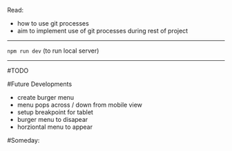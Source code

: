 Read: 
- how to use git processes
- aim to implement use of git processes during rest of project


_______
`npm run dev` (to run local server)
___________

#TODO
<!-- - find fonts from google font(done)
 - apply fonts (done) -->
 <!-- - apply base CSS styles and font size -->

<!-- - find image (silicon hack image) (done)
- download and upload to file (done)
- add image to profile (done)
- resize image (done)
- flip image if facing left  -->

<!-- - find icon for mail -->
<!-- - find icon for youtube -->
<!-- - find icon for linked in (DONE) -->
<!-- - find icon for github -->
<!-- - upload icons to public -->
<!-- - put icons into Contact section -->
<!-- - style icons with css to be suitable size in cards -->
<!-- - style icons in contacts section -->

<!-- - setup templating in node and express using mustache -->

<!-- - create JSON for Projects -->
<!-- - Skills -->
<!-- - add github links to projects
- add youtube links to projects -->
<!-- - add vercel links to projects -->

<!-- - add star rating to skills -->

<!-- - setup template so that cards are automatically created from content in JSON -->

<!-- - setup grid layout (vs flexbox) (see responsive project for potential approach)
- flex: inside project cards - space out so at end i.e. top and bottom of card for links
- flex: inside skills cards - space to be forced to top
- grid:  -->

<!-- - complete footer (links to attributes) -->

<!-- - create form page
- setup link to form page
- setup node to take email 
- setup email provider to accept emails
- setup email provider to set forwarding to gmail account -->


<!-- - about section
    - heading to centre on smaller tablet (or vertical view), left on larger tablet -->

<!-- - projects and skills cards
    - heading smaller in cards (size should be h3 equiv - 1.5rem)
    - use flex to spread elements out and to center elements
    - padding in card
    - everything centered
    - everything spaced out vertically -->



<!-- - setup breakpoint for desktop
    - text width to respond appropriately
    - cards to adjust to page -->

#Future Developments
- create burger menu
- menu pops across / down from mobile view
- setup breakpoint for tablet
 - burger menu to disapear
 - horziontal menu to appear

#Someday: 

<!-- - find icon to replace + as a star (done - see blackstar / whitestar) -->
<!-- - repeat black stars for star rating
- repeat white stars for (max rating - star rating) (max = 3) -->

